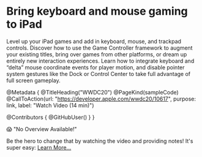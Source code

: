 # Bring keyboard and mouse gaming to iPad

Level up your iPad games and add in keyboard, mouse, and trackpad controls. Discover how to use the Game Controller framework to augment your existing titles, bring over games from other platforms, or dream up entirely new interaction experiences. Learn how to integrate keyboard and “delta” mouse coordinate events for player motion, and disable pointer system gestures like the Dock or Control Center to take full advantage of full screen gameplay.

@Metadata {
   @TitleHeading("WWDC20")
   @PageKind(sampleCode)
   @CallToAction(url: "https://developer.apple.com/wwdc20/10617", purpose: link, label: "Watch Video (14 min)")

   @Contributors {
      @GitHubUser(<replace this with your GitHub handle>)
   }
}

😱 "No Overview Available!"

Be the hero to change that by watching the video and providing notes! It's super easy:
 [Learn More…](https://wwdcnotes.github.io/WWDCNotes/documentation/wwdcnotes/contributing)

